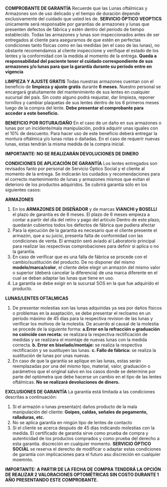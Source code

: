 **COMPROBANTE DE GARANTÍA**
Recuerde que las Lunas oftálmicas y Armazones son de uso 
delicado  y el tiempo de duración depende exclusivamente del 
cuidado que usted les de.
**SERVICIO ÓPTICO VEOPTICS** únicamente será responsable por garantias de armazones y lunas que presenten defectos de fábrica y estén dentro
del período de tiempo establecido.
Todas las armazones y lunas son inspeccionados antes de ser entregados al cliente para asegurarnos de que estén en perfectas condiciones tanto 
físicas como en las medidas (en el caso de las lunas), no obstante recomendamos al cliente inspeccione y verifique el estado de los lentes y la
conformidad con la medida al momento de la entrega.
__Queda a responsabilidad del paciente tener el cuidado correspondiente de sus armazones y/o lunas para que la garantía durante su
período entre en vigencia__ 

**LIMPIEZA Y AJUSTE GRATIS**
Todas nuestras armazones cuentan con el beneficio de __limpieza y ajuste gratis__ durante __6 meses.__
Nuestro personal se encargará gratuitamente del mantenimiento de sus lentes en cualquier sucursal del país. Sin costo alguno podrá reajustar, 
dar limpieza, reponer tornillos y cambiar plaquetas de sus lentes dentro de los 6 primeros meses luego de la compra del lente.
__Debe presentar el comprobante para acceder a este beneficio.__

**BENEFICIO POR ROTURA/DAÑO**
En el caso de un daño en sus armazones o lunas por un incidente/mala manipulación, podrá adquirir unas iguales con el 10% de descuento. Para
hacer uso de este beneficio deberá entregar la montura oftálmica y/o lunas rotas o dañadas. En el caso de requerir nuevas lunas, estas tendrán
la misma medida de la compra inicial.

__IMPORTANTE: NO SE REALIZARÁN DEVOLUCIONES DE DINERO__

**CONDICIONES DE APLICACIÓN DE GARANTÍA**
Los lentes entregados son revisados fanto por personal de Servicio Óptico Social y el cliente al momento de la entrega. Se indicarán los cuidados 
y recomendaciones para el correcto mantenimiento de lunas y armazones mismos que evitan el deterioro de los productos adquiridos.
Se cubrirá garantía sólo en los siguientes casos:

**ARMAZONES**
1. En los __ARMAZONES DE DISEÑADOR__ y de marcas __VIANCHI y BOSELLI__ el plazo de garantía es de 6 meses. El plazo de 6 meses empieza 
a contar a partir del día del retiro y pago del artículo Dentro de este plazo, quedarán cubiertos todos los defectos de fábrica que pudiera afectar
2. Para la ejecución de la garantía es necesario que el cliente presente el armazón, que a su juicio, presenta falta de conformidad con las 
condiciones de venta. El armazón seró aviado al Laboratorio principal para realizar las respectivas comprobaciones para definir si aplica o no la garantía.
3. En caso de verificar que es una falla de fábrica se procede con el cambio/sustitución del producto. De no disponer del mismo __modelo/marca/color__,
el cliente debe elegir un armazón del mismo valor o superior (deberá cancelar la diferencia) de una marca diferente en el cual se deban 
adaptar las lunas que tiene en uso.
4. La garantía se debe exigir en la sucursal SOS en la que fue adquirido el producto.

**LUNAS/LENTES OFTALMICAS**
1. De presentar molestias xon las lunas adquiridas ya sea por daños físicos o problemas en la asaptación, se debe presentar el recloamo en un
período máximo de 45 días para la respectiva revision de las lunas y verificar los motivos de la molestia.
De acuerdo al causal de la molestia se procede de la siguiente forma:
__a.Error en la refracción o graduación no coincide con receta:__ se realizara la respectiva rectificación de medidas y se realizara el momtaje de 
nuevas lunas con la medida correcta. 
__b. Error en biselado/montaje:__ se realiza la respectiva rectificación y se sustituyen las lunas.
__c. Fallo de fábrica:__ se realiza la sustitución de lunas por unas nuevas.
2. En caso de que la garantía se aplique en las lunas, estas serán reemplazadas por una del mismo tipo, material, valor, graduación o parámetros 
que el original salvo en los casos donde se determine por parte del optómetra que debe hacerse un cambio en el tipo de las lentes oftálmicas. __No
se realizará devoluciones de dinero.__

**EXCLUSIONES DE GARANTÍA**
La garantía está limitada a las condiciones descritas a continuación:
1. Si el armazón o lunas presenta(n) daños producto de la mala manipulación del cliente: __Goipes, caldas, señales de pegamento, ralladuras, etc.__
2. No se aplica garantía en ningún tipo de lentes de contacto
3. Si el cliente se acerca después de 45 días indicando molestias con la medida.
El certificado de garantia sirve como prueba de compra y autenticidad de los productos comprados y como prueba del derecho a esta garantia.
discreción en cualquier momento.
__SERVICIO ÓPTICO SOCIAL__ se reserva el derecho de modificar o adaptar estas condiciones de garantía con implicaciones para el futuro asu
discreción en cualquier moemnto.

**IMPORTANTE:**
**A PARTIR DE LA FECHA DE COMPRA TENDDRÁ LA OPCIÓN
DE REALIZAR 2 VALORACIONES OPTOMÉTRICAS SIN
COSTO DURANTE 1 AÑO PRESENTANDO ESTE COMPROBANTE.**
